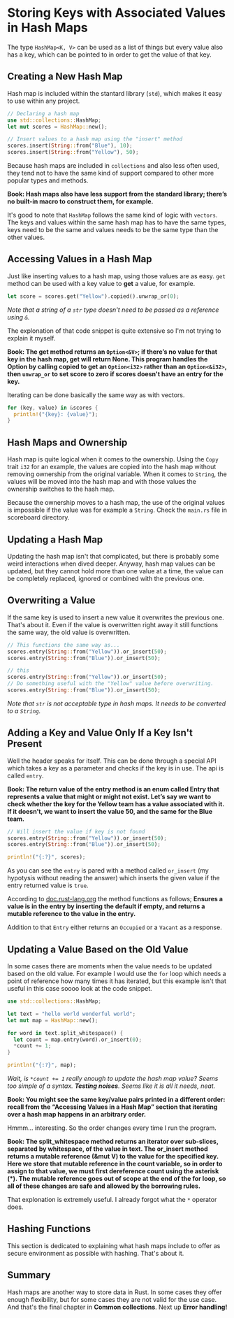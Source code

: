 # Storing Keys with Associated Values in Hash Maps

The type `HashMap<K, V>` can be used as a list of things but every value also has a key, which can be pointed to in order to get the value of that key.

## Creating a New Hash Map

Hash map is included within the stantard library (`std`), which makes it easy to use within any project.

```rust
// Declaring a hash map
use std::collections::HashMap;
let mut scores = HashMap::new();

// Insert values to a hash map using the "insert" method
scores.insert(String::from("Blue"), 10);
scores.insert(String::from("Yellow"), 50);
```

Because hash maps are included in `collections` and also less often used, they tend not to have the same kind of support compared to other more popular types and methods.

**Book: Hash maps also have less support from the standard library; there’s no built-in macro to construct them, for example.**

It's good to note that `HashMap` follows the same kind of logic with `vectors`. The keys and values within the same hash map has to have the same types, keys need to be the same and values needs to be the same type than the other values.

## Accessing Values in a Hash Map

Just like inserting values to a hash map, using those values are as easy. `get` method can be used with a key value to **get** a value, for example.

```rust
let score = scores.get("Yellow").copied().unwrap_or(0);
```

*Note that a string of a `str` type doesn't need to be passed as a reference using `&`.*

The explonation of that code snippet is quite extensive so I'm not trying to explain it myself.

**Book: The get method returns an `Option<&V>`; if there’s no value for that key in the hash map, get will return None. This program handles the Option by calling copied to get an `Option<i32>` rather than an `Option<&i32>`, then `unwrap_or` to set score to zero if scores doesn't have an entry for the key.**

Iterating can be done basically the same way as with vectors.

```rust
for (key, value) in &scores {
  println!("{key}: {value}");
}
```

## Hash Maps and Ownership

Hash map is quite logical when it comes to the ownership. Using the `Copy` trait `i32` for an example, the values are copied into the hash map without removing ownership from the original variable. When it comes to `String`, the values will be moved into the hash map and with those values the ownership switches to the hash map.

Because the ownership moves to a hash map, the use of the original values is impossible if the value was for example a `String`. Check the `main.rs` file in scoreboard directory.

## Updating a Hash Map

Updating the hash map isn't that complicated, but there is probably some weird interactions when dived deeper. Anyway, hash map values can be updated, but they cannot hold more than one value at a time, the value can be completely replaced, ignored or combined with the previous one.

## Overwriting a Value

If the same key is used to insert a new value it overwrites the previous one. That's about it. Even if the value is overwritten right away it still functions the same way, the old value is overwritten.

```rust
// This functions the same way as...
scores.entry(String::from("Yellow")).or_insert(50);
scores.entry(String::from("Blue")).or_insert(50);

// this
scores.entry(String::from("Yellow")).or_insert(50);
// Do something useful with the "Yellow" value before overwriting.
scores.entry(String::from("Blue")).or_insert(50);
```

*Note that `str` is not acceptable type in hash maps. It needs to be converted to a `String`.*

## Adding a Key and Value Only If a Key Isn't Present

Well the header speaks for itself. This can be done through a special API which takes a key as a parameter and checks if the key is in use. The api is called `entry`.

**Book: The return value of the entry method is an enum called Entry that represents a value that might or might not exist. Let’s say we want to check whether the key for the Yellow team has a value associated with it. If it doesn’t, we want to insert the value 50, and the same for the Blue team.**

```rust
// Will insert the value if key is not found
scores.entry(String::from("Yellow")).or_insert(50); 
scores.entry(String::from("Blue")).or_insert(50);

println!("{:?}", scores);
```

As you can see the `entry` is pared with a method called `or_insert` (my hypotysis without reading the answer) which inserts the given value if the entry returned value is `true`.

According to [doc.rust-lang.org](https://doc.rust-lang.org/std/collections/hash_map/enum.Entry.html) the method functions as follows; **Ensures a value is in the entry by inserting the default if empty, and returns a mutable reference to the value in the entry.**

Addition to that `Entry` either returns an `Occupied` or a `Vacant` as a response.

## Updating a Value Based on the Old Value

In some cases there are moments when the value needs to be updated based on the old value. For example I would use the `for` loop which needs a point of reference how many times it has iterated, but this example isn't that useful in this case soooo look at the code snippet.

```rust
use std::collections::HashMap;

let text = "hello world wonderful world";
let mut map = HashMap::new();

for word in text.split_whitespace() {
  let count = map.entry(word).or_insert(0);
  *count += 1;
}

println!("{:?}", map);
```

*Wait, is `*count += 1` really enough to update the hash map value? Seems too simple of a syntax. **Testing noises**. Seems like it is all it needs, neat.*

**Book: You might see the same key/value pairs printed in a different order: recall from the “Accessing Values in a Hash Map” section that iterating over a hash map happens in an arbitrary order.**

Hmmm... interesting. So the order changes every time I run the program.

**Book: The split_whitespace method returns an iterator over sub-slices, separated by whitespace, of the value in text. The or_insert method returns a mutable reference (&mut V) to the value for the specified key. Here we store that mutable reference in the count variable, so in order to assign to that value, we must first dereference count using the asterisk (*). The mutable reference goes out of scope at the end of the for loop, so all of these changes are safe and allowed by the borrowing rules.**

That explonation is extremely useful. I already forgot what the `*` operator does.

## Hashing Functions

This section is dedicated to explaining what hash maps include to offer as secure environment as possible with hashing. That's about it.

## Summary

Hash maps are another way to store data in Rust. In some cases they offer enough flexibility, but for some cases they are not valid for the use case. And that's the final chapter in **Common collections**. Next up **Error handling!**